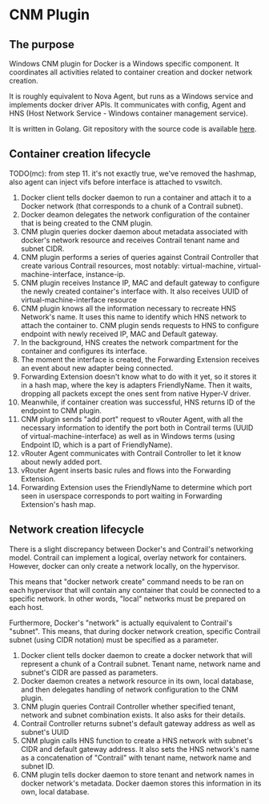 # CNM Plugin

## The purpose

Windows CNM plugin for Docker is a Windows specific component. It coordinates all activities related to container creation and docker network creation.

It is roughly equivalent to Nova Agent, but runs as a Windows service and implements docker driver APIs. It communicates with config, Agent and HNS (Host Network Service - Windows container management service).

It is written in Golang.
Git repository with the source code is available [here](https://review.opencontrail.org/Juniper/contrail-windows-docker-driver
).

## Container creation lifecycle

TODO(mc): from step 11. it's not exactly true, we've removed the hashmap, also agent can inject vifs before interface is attached to vswitch.

1. Docker client tells docker daemon to run a container and attach it to a Docker network (that corresponds to a chunk of a Contrail subnet).
1. Docker deamon delegates the network configuration of the container that is being created to the CNM plugin.
1. CNM plugin queries docker daemon about metadata associated with docker's network resource and receives Contrail tenant name and subnet CIDR.
1. CNM plugin performs a series of queries against Contrail Controller that create various Contrail resources, most notably: virtual-machine, virtual-machine-interface, instance-ip.
1. CNM plugin receives Instance IP, MAC and default gateway to configure the newly created container's interface with. It also receives UUID of virtual-machine-interface resource
1. CNM plugin knows all the information necessary to recreate HNS Network's name. It uses this name to identify which HNS network to attach the container to. CNM plugin sends requests to HNS to configure endpoint with newly received IP, MAC and Default gateway.
1. In the background, HNS creates the network compartment for the container and configures its interface.
1. The moment the interface is created, the Forwarding Extension receives an event about new adapter being connected. 
1. Forwarding Extension doesn't know what to do with it yet, so it stores it in a hash map, where the key is adapters FriendlyName. Then it waits, dropping all packets except the ones sent from native Hyper-V driver.
1. Meanwhile, if container creation was successful, HNS returns ID of the endpoint to CNM plugin.
1. CNM plugin sends "add port" request to vRouter Agent, with all the necessary information to identify the port both in Contrail terms (UUID of virtual-machine-interface) as well as in Windows terms (using Endpoint ID, which is a part of FriendlyName).
1. vRouter Agent communicates with Contrail Controller to let it know about newly added port.
1. vRouter Agent inserts basic rules and flows into the Forwarding Extension. 
1. Forwarding Extension uses the FriendlyName to determine which port seen in userspace corresponds to port waiting in Forwarding Extension's hash map.

## Network creation lifecycle

There is a slight discrepancy between Docker's and Contrail's networking model. Contrail can implement a logical, overlay network for containers. However, docker can only create a network locally, on the hypervisor.

This means that "docker network create" command needs to be ran on each hypervisor that will contain any container that could be connected to a specific network. In other words, "local" networks must be prepared on each host.

Furthermore, Docker's "network" is actually equivalent to Contrail's "subnet". This means, that during docker network creation, specific Contrail subnet (using CIDR notation) must be specified as a parameter.

1. Docker client tells docker daemon to create a docker network that will represent a chunk of a Contrail subnet. Tenant name, network name and subnet's CIDR are passed as parameters.
1. Docker daemon creates a network resource in its own, local database, and then delegates handling of network configuration to the CNM plugin.
1. CNM plugin queries Contrail Controller whether specified tenant, network and subnet combination exists. It also asks for their details.
1. Contrail Controller returns subnet's default gateway address as well as subnet's UUID
1. CNM plugin calls HNS function to create a HNS network with subnet's CIDR and default gateway address. It also sets the HNS network's name as a concatenation of "Contrail" with tenant name, network name and subnet ID.
1. CNM plugin tells docker daemon to store tenant and network names in docker network's metadata. Docker daemon stores this information in its own, local database.
